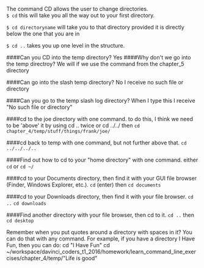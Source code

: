 The command CD allows the user to change directories.  
`$ cd`
this will take you all the way out to your first directory.

`$ cd directoryname`
will take you to that directory provided it is directly below the one that you are in

`$ cd ..`
takes you up one level in the structure.

####Can you CD into the temp directory?
Yes 
####Why don't we go into the temp directroy?
We will if we use the command from the chapter_5 directory

####Can go into the slash temp directory?
No I receive no such file or directory

####Can you go to the temp slash log directory?
When I type this I receive "No such file or directory"

####cd to the joe directory with one command. 
to do this, I think we need to be 'above' it by using cd .. twice or cd ../../ then `cd chapter_4/temp/stuff/things/frank/joe/`

####cd back to temp with one command, but not further above that.
`cd ../../../..`

####Find out how to cd to your "home directory" with one command.
either `cd` or `cd ~/`

####cd to your Documents directory, then find it with your GUI file browser (Finder, Windows Explorer, etc.).
`cd` (enter) then `cd documents`

####cd to your Downloads directory, then find it with your file browser.
`cd ..` 
`cd downloads`

####Find another directory with your file browser, then cd to it.
`cd ..` then `cd desktop`

Remember when you put quotes around a directory with spaces in it? You can do that with any command. For example, if you have a directory I Have Fun, then you can do: cd "I Have Fun"
cd ~/workspace/davinci_coders_t1_2016/homework/learn_command_line_exercises/chapter_4/temp/"Life is good"


